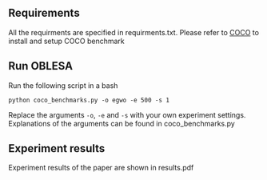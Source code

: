 ## Requirements
All the requirments are specified in requirments.txt. Please refer to [COCO](https://github.com/numbbo/coco) to install and setup COCO benchmark

## Run OBLESA
Run the following script in a bash
```
python coco_benchmarks.py -o egwo -e 500 -s 1
```
Replace the arguments ```-o```, ```-e``` and ```-s``` with your own experiment settings. Explanations of the arguments can be found in coco_benchmarks.py

## Experiment results
Experiment results of the paper are shown in results.pdf